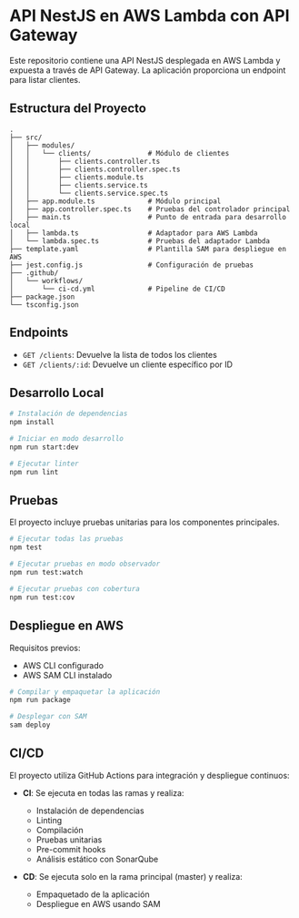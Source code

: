 # API NestJS en AWS Lambda con API Gateway

Este repositorio contiene una API NestJS desplegada en AWS Lambda y expuesta a través de API Gateway. La aplicación proporciona un endpoint para listar clientes.


## Estructura del Proyecto

```
.
├── src/
│   ├── modules/
│   │   └── clients/              # Módulo de clientes
│   │       ├── clients.controller.ts
│   │       ├── clients.controller.spec.ts
│   │       ├── clients.module.ts
│   │       ├── clients.service.ts
│   │       └── clients.service.spec.ts
│   ├── app.module.ts             # Módulo principal
│   ├── app.controller.spec.ts    # Pruebas del controlador principal
│   ├── main.ts                   # Punto de entrada para desarrollo local
│   ├── lambda.ts                 # Adaptador para AWS Lambda
│   └── lambda.spec.ts            # Pruebas del adaptador Lambda
├── template.yaml                 # Plantilla SAM para despliegue en AWS
├── jest.config.js                # Configuración de pruebas
├── .github/
│   └── workflows/
│       └── ci-cd.yml             # Pipeline de CI/CD
├── package.json
└── tsconfig.json
```

## Endpoints

- `GET /clients`: Devuelve la lista de todos los clientes
- `GET /clients/:id`: Devuelve un cliente específico por ID

## Desarrollo Local

```bash
# Instalación de dependencias
npm install

# Iniciar en modo desarrollo
npm run start:dev

# Ejecutar linter
npm run lint
```

## Pruebas

El proyecto incluye pruebas unitarias para los componentes principales.

```bash
# Ejecutar todas las pruebas
npm test

# Ejecutar pruebas en modo observador
npm run test:watch

# Ejecutar pruebas con cobertura
npm run test:cov
```

## Despliegue en AWS

Requisitos previos:
- AWS CLI configurado
- AWS SAM CLI instalado

```bash
# Compilar y empaquetar la aplicación
npm run package

# Desplegar con SAM
sam deploy
```

## CI/CD

El proyecto utiliza GitHub Actions para integración y despliegue continuos:

- **CI**: Se ejecuta en todas las ramas y realiza:
  - Instalación de dependencias
  - Linting
  - Compilación
  - Pruebas unitarias
  - Pre-commit hooks
  - Análisis estático con SonarQube

- **CD**: Se ejecuta solo en la rama principal (master) y realiza:
  - Empaquetado de la aplicación
  - Despliegue en AWS usando SAM
